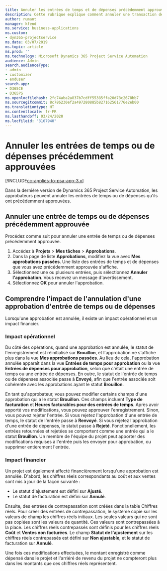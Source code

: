```yaml
---
title: Annuler les entrées de temps et de dépenses précédemment approuvées
description: Cette rubrique explique comment annuler une transaction de temps et de dépenses de projet approuvée.
author: rumant
manager: kfend
ms.service: business-applications
ms.custom:
- dyn365-projectservice
ms.date: 03/07/2019
ms.topic: article
ms.prod: ''
ms.technology: Microsoft Dynamics 365 Project Service Automation
audience: Admin
search.audienceType:
- admin
- customizer
- enduser
search.app:
- D365CE
- D365PS
ms.openlocfilehash: 2fc74aba2a837b7cdff55385ffa20d78c2678bb7
ms.sourcegitcommit: 8c786230ef2a497280885b827162561776e2eb00
ms.translationtype: HT
ms.contentlocale: fr-FR
ms.lasthandoff: 03/24/2020
ms.locfileid: "3167940"
---
```

# <a name="cancel-previously-approved-time-or-expense-entries"></a>Annuler les entrées de temps ou de dépenses précédemment approuvées

[!INCLUDE[cc-applies-to-psa-app-3.x](../includes/cc-applies-to-psa-app-3x.md)]

Dans la dernière version de Dynamics 365 Project Service Automation, les approbateurs peuvent annuler les entrées de temps ou de dépenses qu'ils ont précédemment approuvées.

## <a name="cancel-a-previously-approved-time-or-expense-entry"></a>Annuler une entrée de temps ou de dépenses précédemment approuvée

Procédez comme suit pour annuler une entrée de temps ou de dépenses précédemment approuvée.

1. Accédez à **Projets** \> **Mes tâches** \> **Approbations**.
2. Dans la page de liste **Approbations**, modifiez la vue avec **Mes approbations passées**. Une liste des entrées de temps et de dépenses que vous avez précédemment approuvée s'affiche.
3. Sélectionnez une ou plusieurs entrées, puis sélectionnez **Annuler l'approbation**. Vous recevez un message d'avertissement.
4. Sélectionnez **OK** pour annuler l'approbation.

## <a name="understand-the-impact-of-canceling-a-time-or-expense-entry-approval"></a>Comprendre l'impact de l'annulation d'une approbation d'entrée de temps ou de dépenses

Lorsqu'une approbation est annulée, il existe un impact opérationnel et un impact financier.

### <a name="operational-impact"></a>Impact opérationnel

Du côté des opérations, quand une approbation est annulée, le statut de l'enregistrement est réinitialisé sur **Brouillon**, et l'approbation ne s'affiche plus dans la vue **Mes approbations passées**. Au lieu de cela, l'approbation annulée apparaît dans la vue **Entrées de temps pour approbation** ou la vue **Entrées de dépenses pour approbation**, selon que c'était une entrée de temps ou une entrée de dépenses. En outre, le statut de l'entrée de temps ou de dépenses associée passe à **Envoyé**, afin que l'entrée associée soit cohérente avec les approbations ayant le statut **Brouillon**.

En tant qu'approbateur, vous pouvez modifier certains champs d'une approbation qui a le statut **Brouillon**. Ces champs incluent **Type de facturation** et **Heures facturables pour des entrées de temps**. Après avoir apporté vos modifications, vous pouvez approuver l'enregistrement. Sinon, vous pouvez rejeter l'entrée. Si vous rejetez l'approbation d'une entrée de temps, le statut de l'entrée passe à **Renvoyé**. Si vous rejetez l'approbation d'une entrée de dépenses, le statut passe à **Rejeté**. Fonctionellement, les entrées retournées et rejetées se comportent comme une entrée qui a le statut **Brouillon**. Un membre de l'équipe du projet peut apporter des modifications requises à l'entrée puis les envoyer pour approbation, ou supprimer entièrement l'entrée.

### <a name="financial-impact"></a>Impact financier

Un projet est également affecté financièrement lorsqu'une approbation est annulée. D'abord, les chiffres réels correspondants au coût et aux ventes sont mis à jour de la façon suivante :

- Le statut d'ajustement est défini sur **Ajusté**.
- Le statut de facturation est défini sur **Annulé**.

Ensuite, des entrées de contrepassation sont créées dans la table Chiffres réels. Pour créer des entrées de contrepassation, le système copie sur les valeurs de champ les chiffres réels initiaux. Les seules valeurs qui ne sont pas copiées sont les valeurs de quantité. Ces valeurs sont contrepassées à la place. Les chiffres réels contrepassés sont définis pour les chiffres réels **Coût** et **Ventes non facturées**. Le champ **Statut de l'ajustement** sur les chiffres réels contrepassés est défini sur **Non ajustable**, et le statut de facturation sur **Annulé**.

Une fois ces modifications effectuées, le montant enregistré comme dépensé dans le projet et l'arriéré de revenu du projet ne compteront plus dans les montants que ces chiffres réels représentent.
